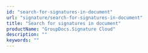 ```yaml
---
id: "search-for-signatures-in-document"
url: "signature/search-for-signatures-in-document"
title: "Search for signatures in document"
productName: "GroupDocs.Signature Cloud"
description: ""
keywords: ""
---
```



